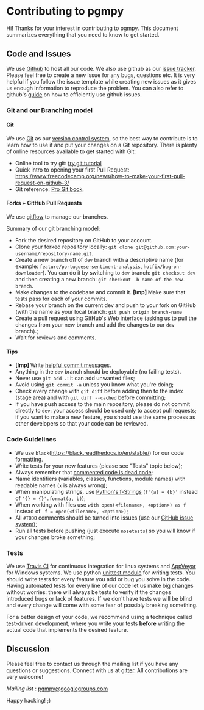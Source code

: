 # Contributing to pgmpy

Hi! Thanks for your interest in contributing to [pgmpy](https://pgmpy.org). This
document summarizes everything that you need to know to get started.

## Code and Issues

We use [Github](https://github.com/pgmpy/pgmpy) to host all our code. We also use github
as our [issue tracker](https://github.com/pgmpy/pgmpy/issues). Please feel free to
create a new issue for any bugs, questions etc. It is very helpful if you follow the
issue template while creating new issues as it gives us enough information to reproduce
the problem. You can also refer to github's
[guide](https://guides.github.com/features/issues/) on how to efficiently use github
issues.

### Git and our Branching model

#### Git

We use [Git](http://git-scm.com/) as our [version control
system](http://en.wikipedia.org/wiki/Revision_control), so the best way to contribute is
to learn how to use it and put your changes on a Git repository. There is plenty of
online resources available to get started with Git:
- Online tool to try git: [try git
  tutorial](https://try.github.io/levels/1/challenges/1)
- Quick intro to opening your first Pull Request:
  https://www.freecodecamp.org/news/how-to-make-your-first-pull-request-on-github-3/
- Git reference: [Pro Git book](http://git-scm.com/book/).

#### Forks + GitHub Pull Requests

We use [gitflow](http://nvie.com/posts/a-successful-git-branching-model/) to manage our
branches.

Summary of our git branching model:
- Fork the desired repository on GitHub to your account.
- Clone your forked repository locally: `git clone git@github.com:your-username/repository-name.git`.
- Create a new branch off of `dev` branch with a descriptive name (for example:
  `feature/portuguese-sentiment-analysis`, `hotfix/bug-on-downloader`). You can
  do it by switching to `dev` branch: `git checkout dev` and then
  creating a new branch: `git checkout -b name-of-the-new-branch`.
- Make changes to the codebase and commit it. <b> [Imp] </b> Make sure that tests pass for each of your commits.
- Rebase your branch on the current dev and push to your fork on GitHub (with the name as your local branch:
  `git push origin branch-name`
- Create a pull request using GitHub's Web interface (asking us to pull the
  changes from your new branch and add the changes to our `dev` branch).;
- Wait for reviews and comments.


#### Tips

- <b> [Imp] </b>  Write [helpful commit
  messages](http://robots.thoughtbot.com/5-useful-tips-for-a-better-commit-message).
- Anything in the `dev` branch should be deployable (no failing tests).
- Never use `git add .`: it can add unwanted files;
- Avoid using `git commit -a` unless you know what you're doing;
- Check every change with `git diff` before adding then to the index (stage
  area) and with `git diff --cached` before committing;
- If you have push access to the main repository, please do not commit directly
  to `dev`: your access should be used only to accept pull requests; if you
  want to make a new feature, you should use the same process as other
  developers so that your code can be reviewed.


### Code Guidelines

- We use `black`(https://black.readthedocs.io/en/stable/) for our code formatting.
- Write tests for your new features (please see "Tests" topic below);
- Always remember that [commented code is dead
  code](http://www.codinghorror.com/blog/2008/07/coding-without-comments.html);
- Name identifiers (variables, classes, functions, module names) with readable
  names (`x` is always wrong);
- When manipulating strings, use [Python's f-Strings](https://realpython.com/python-f-strings/)
  (`f'{a} = {b}'` instead of `'{} = {}'.format(a, b)`);
- When working with files use `with open(<filename>, <option>) as f` instead of
  ` f = open(<filename>, <option>)`;
- All `#TODO` comments should be turned into issues (use our
  [GitHub issue system](https://github.com/pgmpy/pgmpy/issues));
- Run all tests before pushing (just execute `nosetests`) so you will know if your
  changes broke something;

### Tests

We use [Travis CI](https://travis-ci.org/) for continuous integration for linux systems
and [AppVeyor](https://www.appveyor.com/) for Windows systems.  We use python [unittest
module](https://docs.python.org/2/library/unittest.html) for writing tests.  You should
write tests for every feature you add or bug you solve in the code.  Having automated
tests for every line of our code let us make big changes without worries: there will
always be tests to verify if the changes introduced bugs or lack of features. If we
don't have tests we will be blind and every change will come with some fear of possibly
breaking something.

For a better design of your code, we recommend using a technique called [test-driven
development](https://en.wikipedia.org/wiki/Test-driven_development), where you write
your tests **before** writing the actual code that implements the desired feature.


## Discussion

Please feel free to contact us through the mailing list if you have any questions or
suggestions. Connect with us at [gitter](https://gitter.im/pgmpy/pgmpy).  All
contributions are very welcome!

*Mailing list* : pgmpy@googlegroups.com

Happy hacking! ;)
